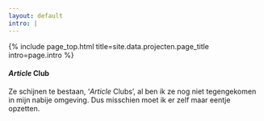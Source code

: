 ```yaml
---
layout: default
intro: |
---
```


{% include page_top.html 
   title=site.data.projecten.page_title 
   intro=page.intro 
%}

<div class="custom-section">

<h4><em>Article</em> Club</h4>
<p>Ze schijnen te bestaan, ‘<em>Article</em> Clubs’, al ben ik ze nog niet tegengekomen in mijn nabije omgeving. Dus misschien moet ik er zelf maar eentje opzetten.</p>

  
</div>

